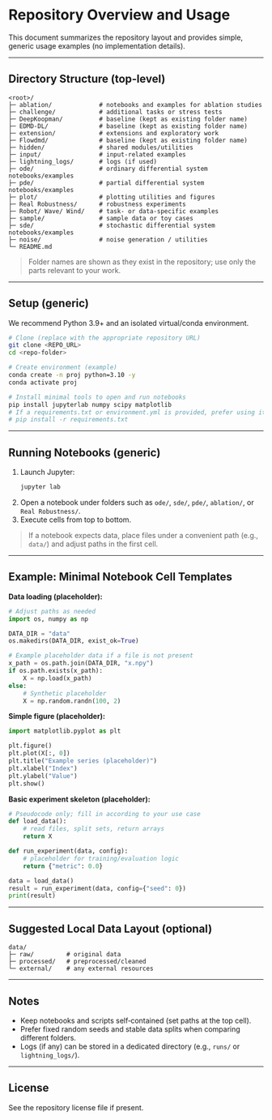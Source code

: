 # Repository Overview and Usage

This document summarizes the repository layout and provides simple, generic usage examples (no implementation details).

---

## Directory Structure (top‑level)

```
<root>/
├─ ablation/             # notebooks and examples for ablation studies
├─ challenge/            # additional tasks or stress tests
├─ DeepKoopman/          # baseline (kept as existing folder name)
├─ EDMD-DL/              # baseline (kept as existing folder name)
├─ extension/            # extensions and exploratory work
├─ Flowdmd/              # baseline (kept as existing folder name)
├─ hidden/               # shared modules/utilities
├─ input/                # input-related examples
├─ lightning_logs/       # logs (if used)
├─ ode/                  # ordinary differential system notebooks/examples
├─ pde/                  # partial differential system notebooks/examples
├─ plot/                 # plotting utilities and figures
├─ Real Robustness/      # robustness experiments
├─ Robot/ Wave/ Wind/    # task- or data-specific examples
├─ sample/               # sample data or toy cases
├─ sde/                  # stochastic differential system notebooks/examples
├─ noise/                # noise generation / utilities
└─ README.md
```

> Folder names are shown as they exist in the repository; use only the parts relevant to your work.

---

## Setup (generic)

We recommend Python 3.9+ and an isolated virtual/conda environment.

```bash
# Clone (replace with the appropriate repository URL)
git clone <REPO_URL>
cd <repo-folder>

# Create environment (example)
conda create -n proj python=3.10 -y
conda activate proj

# Install minimal tools to open and run notebooks
pip install jupyterlab numpy scipy matplotlib
# If a requirements.txt or environment.yml is provided, prefer using it:
# pip install -r requirements.txt
```

---

## Running Notebooks (generic)

1. Launch Jupyter:
   ```bash
   jupyter lab
   ```
2. Open a notebook under folders such as `ode/`, `sde/`, `pde/`, `ablation/`, or `Real Robustness/`.
3. Execute cells from top to bottom.

> If a notebook expects data, place files under a convenient path (e.g., `data/`) and adjust paths in the first cell.

---

## Example: Minimal Notebook Cell Templates

**Data loading (placeholder):**
```python
# Adjust paths as needed
import os, numpy as np

DATA_DIR = "data"
os.makedirs(DATA_DIR, exist_ok=True)

# Example placeholder data if a file is not present
x_path = os.path.join(DATA_DIR, "x.npy")
if os.path.exists(x_path):
    X = np.load(x_path)
else:
    # Synthetic placeholder
    X = np.random.randn(100, 2)
```

**Simple figure (placeholder):**
```python
import matplotlib.pyplot as plt

plt.figure()
plt.plot(X[:, 0])
plt.title("Example series (placeholder)")
plt.xlabel("Index")
plt.ylabel("Value")
plt.show()
```

**Basic experiment skeleton (placeholder):**
```python
# Pseudocode only; fill in according to your use case
def load_data():
    # read files, split sets, return arrays
    return X

def run_experiment(data, config):
    # placeholder for training/evaluation logic
    return {"metric": 0.0}

data = load_data()
result = run_experiment(data, config={"seed": 0})
print(result)
```

---

## Suggested Local Data Layout (optional)

```
data/
├─ raw/         # original data
├─ processed/   # preprocessed/cleaned
└─ external/    # any external resources
```

---

## Notes

- Keep notebooks and scripts self‑contained (set paths at the top cell).
- Prefer fixed random seeds and stable data splits when comparing different folders.
- Logs (if any) can be stored in a dedicated directory (e.g., `runs/` or `lightning_logs/`).

---

## License

See the repository license file if present.
